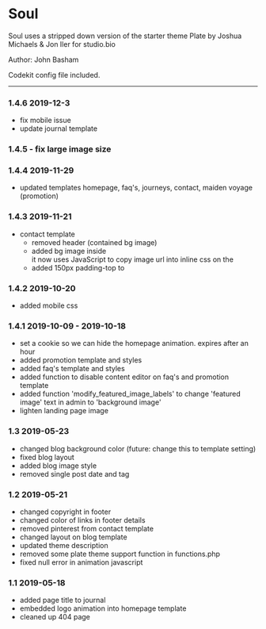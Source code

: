 # Soul

Soul uses a stripped down version of the starter theme Plate by Joshua Michaels & Jon Iler for studio.bio

Author: John Basham

Codekit config file included.

- - -
### 1.4.6 2019-12-3
- fix mobile issue
- update journal template

### 1.4.5 - fix large image size

### 1.4.4 2019-11-29
* updated templates homepage, faq's, journeys, contact, maiden voyage (promotion)

### 1.4.3 2019-11-21

- contact template 
    - removed header (contained bg image)
    - added bg image inside <main> it now uses JavaScript to copy image url into inline css on the <main>
    - added 150px padding-top to <main> 

### 1.4.2 2019-10-20

* added mobile css

### 1.4.1 2019-10-09 - 2019-10-18

* set a cookie so we can hide the homepage animation. expires after an hour
* added promotion template and styles
* added faq's template and styles
* added function to disable content editor on faq's and promotion template
* added function 'modify\_featured\_image\_labels' to change 'featured image' text in admin to 'background image'
* lighten landing page image

### 1.3 2019-05-23

* changed blog background color (future: change this to template setting)
* fixed blog layout
* added blog image style
* removed single post date and tag

### 1.2 2019-05-21

* changed copyright in footer
* changed color of links in footer details
* removed pinterest from contact template
* changed layout on blog template
* updated theme description
* removed some plate theme support function in functions.php
* fixed null error in animation javascript

### 1.1 2019-05-18

* added page title to journal
* embedded logo animation into homepage template
* cleaned up 404 page